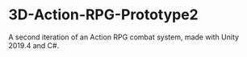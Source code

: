 # 3D-Action-RPG-Prototype2
 
A second iteration of an Action RPG combat system, made with Unity 2019.4 and C#.
